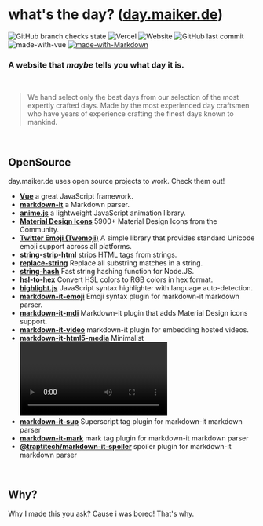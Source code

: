 # what's the day? ([day.maiker.de](https://day.maiker.de))
![GitHub branch checks state](https://img.shields.io/github/checks-status/mymakerofficial/what-day-is-it/master?style=for-the-badge) ![Vercel](https://vercelbadge.vercel.app/api/mymakerofficial/what-day-is-it?style=for-the-badge) ![Website](https://img.shields.io/website?url=https%3A%2F%2Fday.maiker.de&style=for-the-badge) ![GitHub last commit](https://img.shields.io/github/last-commit/mymakerofficial/what-day-is-it?style=for-the-badge) ![made-with-vue](https://img.shields.io/badge/Made%20with-Vue-41b883.svg?style=for-the-badge) [![made-with-Markdown](https://img.shields.io/badge/Made%20with-Markdown-1f425f.svg?style=for-the-badge)](http://commonmark.org)
&nbsp;

### **A website that *maybe* tells you what day it is.**

&nbsp;

> We hand select only the best days from our selection of the most expertly crafted days. Made by the most experienced day craftsmen who have years of experience crafting the finest days known to mankind.


&nbsp;

## **OpenSource**

day.maiker.de uses open source projects to work. Check them out!

- **[Vue](https://vuejs.org/)** a great JavaScript framework.
- **[markdown-it](https://github.com/markdown-it/markdown-it)** a Markdown parser.
- **[anime.js](https://animejs.com/)** a lightweight JavaScript animation library.
- **[Material Design Icons](https://materialdesignicons.com/)** 5900+ Material Design Icons from the Community.
- **[Twitter Emoji (Twemoji)](https://twemoji.twitter.com/)**  A simple library that provides standard Unicode emoji support across all platforms.
- **[string-strip-html](https://www.npmjs.com/package/string-strip-html)** strips HTML tags from strings. 
- **[replace-string](https://github.com/sindresorhus/replace-string)** Replace all substring matches in a string.
- **[string-hash](https://github.com/darkskyapp/string-hash)** Fast string hashing function for Node.JS.
- **[hsl-to-hex](https://github.com/davidmarkclements/hsl-to-hex)** Convert HSL colors to RGB colors in hex format.
- **[highlight.js](https://github.com/highlightjs/highlight.js)** JavaScript syntax highlighter with language auto-detection.
- **[markdown-it-emoji](https://github.com/markdown-it/markdown-it-emoji)** Emoji syntax plugin for markdown-it markdown parser.
- **[markdown-it-mdi](https://github.com/syarul/markdown-it-mdi#readme)** Markdown-it plugin that adds Material Design icons support.
- **[markdown-it-video](https://github.com/CenterForOpenScience/markdown-it-video)** markdown-it plugin for embedding hosted videos.
- **[markdown-it-html5-media](https://github.com/eloquence/markdown-it-html5-media)** Minimalist <video>/<audio> plugin for markdown-it, using image syntax.
- **[markdown-it-sup](https://github.com/markdown-it/markdown-it-sup)** Superscript tag plugin for markdown-it markdown parser
- **[markdown-it-mark](https://github.com/markdown-it/markdown-it-mark)** mark tag plugin for markdown-it markdown parser
- **[@traptitech/markdown-it-spoiler](https://github.com/traPtitech/markdown-it-spoiler)** spoiler plugin for markdown-it markdown parser

&nbsp;

## **Why?**

Why I made this you ask? Cause i was bored! That's why.
